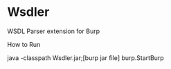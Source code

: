 Wsdler
======

WSDL Parser extension for Burp

How to Run

java -classpath Wsdler.jar;[burp jar file] burp.StartBurp
